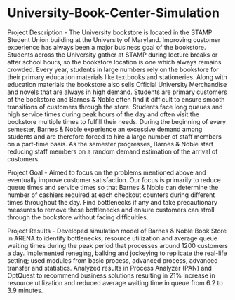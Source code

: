# University-Book-Center-Simulation

Project Description -
The University bookstore is located in the STAMP Student Union building at the University of Maryland. Improving customer experience has always been a major business goal of the bookstore. Students across the University gather at STAMP during lecture breaks or after school hours, so the bookstore location is one which always remains crowded. Every year, students in large numbers rely on the bookstore for their primary education materials like textbooks and stationeries. Along with education materials the bookstore also sells Official University Merchandise and novels that are always in high demand. Students are primary customers of the bookstore and Barnes & Noble often find it difficult to ensure smooth transitions of customers through the store. Students face long queues and high service times during peak hours of the day and often visit the bookstore multiple times to fulfill their needs. During the beginning of every semester, Barnes & Noble experience an excessive demand among students and are therefore forced to hire a large number of staff members on a part-time basis. As the semester progresses, Barnes & Noble start reducing staff members on a random demand estimation of the arrival of customers.

Project Goal -
Aimed to focus on the problems mentioned above and eventually improve customer satisfaction. Our focus is primarily to reduce queue times and service times so that Barnes & Noble can determine the number of cashiers required at each checkout counters during different times throughout the day. Find bottlenecks if any and take precautionary measures to remove these bottlenecks and ensure customers can stroll through the bookstore without facing difficulties.

Project Results -
Developed simulation model of Barnes & Noble Book Store in ARENA to identify bottlenecks, resource utilization and average queue waiting times during the peak period that processes around 1200 customers a day. Implemented reneging, balking and jockeying to replicate the real-life setting; used modules from basic process, advanced process, advanced transfer and statistics. Analyzed results in Process Analyzer (PAN) and OptQuest to recommend business solutions resulting in 21% increase in resource utilization and reduced average waiting time in queue from 6.2 to 3.9 minutes.
